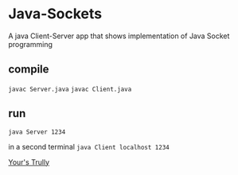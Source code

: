 # Java-Sockets
A java Client-Server app that shows implementation of Java Socket programming

## compile
`javac Server.java`
`javac Client.java`

## run
`java Server 1234`

in a second terminal
`java Client localhost 1234`

<a href="https://github.com/wangai" target="_blank">Your's Trully</a>
